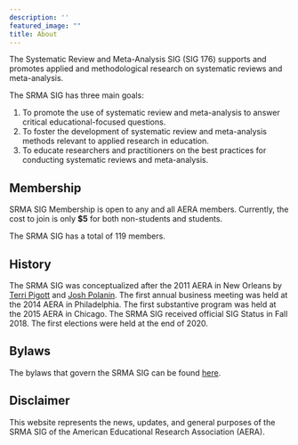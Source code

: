 ```yaml
---
description: ''
featured_image: ""
title: About
---
```


The Systematic Review and Meta-Analysis SIG (SIG 176) supports and promotes applied and methodological research on systematic reviews and meta-analysis.

The SRMA SIG has three main goals:

1.  To promote the use of systematic review and meta-analysis to answer critical educational-focused questions.
2.  To foster the development of systematic review and meta-analysis methods relevant to applied research in education.
3.  To educate researchers and practitioners on the best practices for conducting systematic reviews and meta-analysis.

## Membership

SRMA SIG Membership is open to any and all AERA members. Currently, the cost to join is only **$5** for both non-students and students.

The SRMA SIG has a total of 119 members.

## History

The SRMA SIG was conceptualized after the 2011 AERA in New Orleans by [Terri Pigott](https://www.terripigott.com/) and [Josh Polanin](https://www.air.org/person/joshua-r-polanin). The first annual business meeting was held at the 2014 AERA in Philadelphia. The first substantive program was held at the 2015 AERA in Chicago. The SRMA SIG received official SIG Status in Fall 2018. The first elections were held at the end of 2020.

## Bylaws

The bylaws that govern the SRMA SIG can be found [here](srma_bylaws.pdf).

## Disclaimer

This website represents the news, updates, and general purposes of the SRMA SIG of the American Educational Research Association (AERA).
